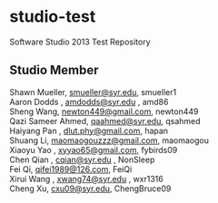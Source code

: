 studio-test
===========

Software Studio 2013 Test Repository

## Studio Member

Shawn Mueller, smueller@syr.edu, smueller1   
Aaron Dodds  , amdodds@syr.edu , amd86  
Sheng Wang, newton449@gmail.com, newton449  
Qazi Sameer Ahmed, qaahmed@syr.edu, qsahmed  
Haiyang Pan , dlut.phy@gmail.com, hapan  
Shuang Li, maomaogouzzz@gmail.com, maomaogou  
Xiaoyu Yao   , xyyao65@gmail.com, fybirds09  
Chen Qian    , cqian@syr.edu   , NonSleep  
Fei Qi, qifei1989@126.com, FeiQi  
Xirui Wang  ,  xwang74@syr.edu , wxr1316   
Cheng Xu, cxu09@syr.edu, ChengBruce09

